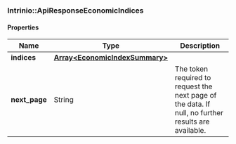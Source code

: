 

[//]: # (CLASS:Intrinio::ApiResponseEconomicIndices)

[//]: # (KIND:object)

### Intrinio::ApiResponseEconomicIndices

#### Properties

[//]: # (START_DEFINITION)

Name | Type | Description
------------ | ------------- | -------------
**indices** | [**Array&lt;EconomicIndexSummary&gt;**](EconomicIndexSummary.md) |  &nbsp;
**next_page** | String | The token required to request the next page of the data. If null, no further results are available. &nbsp;

[//]: # (END_DEFINITION)


[//]: # (CONTAINED_CLASS:Intrinio::EconomicIndexSummary)



